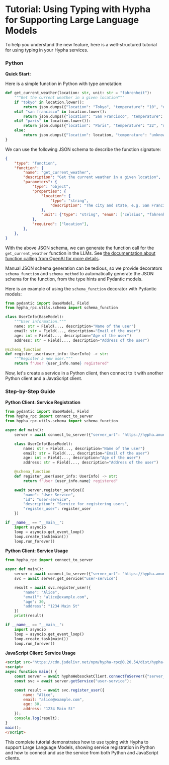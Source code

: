 
# Tutorial: Using Typing with Hypha for Supporting Large Language Models

To help you understand the new feature, here is a well-structured tutorial for using typing in your Hypha services.

### Python

**Quick Start:**

Here is a simple function in Python with type annotation:

```python
def get_current_weather(location: str, unit: str = "fahrenheit"):
    """Get the current weather in a given location"""
    if "tokyo" in location.lower():
        return json.dumps({"location": "Tokyo", "temperature": "10", "unit": unit})
    elif "san francisco" in location.lower():
        return json.dumps({"location": "San Francisco", "temperature": "72", "unit": unit})
    elif "paris" in location.lower()):
        return json.dumps({"location": "Paris", "temperature": "22", "unit": unit})
    else:
        return json.dumps({"location": location, "temperature": "unknown"})
}
```

We can use the following JSON schema to describe the function signature:

```json
{
    "type": "function",
    "function": {
        "name": "get_current_weather",
        "description": "Get the current weather in a given location",
        "parameters": {
            "type": "object",
            "properties": {
                "location": {
                    "type": "string",
                    "description": "The city and state, e.g. San Francisco, CA",
                },
                "unit": {"type": "string", "enum": ["celsius", "fahrenheit"]},
            },
            "required": ["location"],
        },
    },
}
```

With the above JSON schema, we can generate the function call for the `get_current_weather` function in the LLMs. See [the documentation about function calling from OpenAI for more details](https://platform.openai.com/docs/guides/function-calling).

Manual JSON schema generation can be tedious, so we provide decorators `schema_function` and `schema_method` to automatically generate the JSON schema for the function, from the type hints and Pydantic models.

Here is an example of using the `schema_function` decorator with Pydantic models:

```python
from pydantic import BaseModel, Field
from hypha_rpc.utils.schema import schema_function

class UserInfo(BaseModel):
    """User information."""
    name: str = Field(..., description="Name of the user")
    email: str = Field(..., description="Email of the user")
    age: int = Field(..., description="Age of the user")
    address: str = Field(..., description="Address of the user")

@schema_function
def register_user(user_info: UserInfo) -> str:
    """Register a new user."""
    return f"User {user_info.name} registered"
```

Now, let's create a service in a Python client, then connect to it with another Python client and a JavaScript client.

### Step-by-Step Guide

**Python Client: Service Registration**

```python
from pydantic import BaseModel, Field
from hypha_rpc import connect_to_server
from hypha_rpc.utils.schema import schema_function

async def main():
    server = await connect_to_server({"server_url": "https://hypha.amun.ai"})

    class UserInfo(BaseModel):
        name: str = Field(..., description="Name of the user")
        email: str = Field(..., description="Email of the user")
        age: int = Field(..., description="Age of the user")
        address: str = Field(..., description="Address of the user")

    @schema_function
    def register_user(user_info: UserInfo) -> str:
        return f"User {user_info.name} registered"

    await server.register_service({
        "name": "User Service",
        "id": "user-service",
        "description": "Service for registering users",
        "register_user": register_user
    })

if __name__ == "__main__":
    import asyncio
    loop = asyncio.get_event_loop()
    loop.create_task(main())
    loop.run_forever()
```

**Python Client: Service Usage**

```python
from hypha_rpc import connect_to_server

async def main():
    server = await connect_to_server({"server_url": "https://hypha.amun.ai"})
    svc = await server.get_service("user-service")

    result = await svc.register_user({
        "name": "Alice",
        "email": "alice@example.com",
        "age": 30,
        "address": "1234 Main St"
    })
    print(result)

if __name__ == "__main__":
    import asyncio
    loop = asyncio.get_event_loop()
    loop.create_task(main())
    loop.run_forever()
```

**JavaScript Client: Service Usage**

```html
<script src="https://cdn.jsdelivr.net/npm/hypha-rpc@0.20.54/dist/hypha-rpc-websocket.min.js"></script>
<script>
async function main() {
    const server = await hyphaWebsocketClient.connectToServer({"server_url": "https://hypha.amun.ai"});
    const svc = await server.getService("user-service");

    const result = await svc.register_user({
        name: "Alice",
        email: "alice@example.com",
        age: 30,
        address: "1234 Main St"
    });
    console.log(result);
}
main();
</script>
```

This complete tutorial demonstrates how to use typing with Hypha to support Large Language Models, showing service registration in Python and how to connect and use the service from both Python and JavaScript clients.
